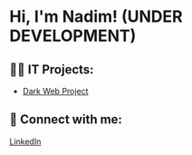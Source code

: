 <h1>Hi, I'm Nadim! (UNDER DEVELOPMENT)

<h2>👨‍💻 IT Projects:</h2>

  - [Dark Web Project](https://iamcyberblade.blogspot.com/2024/01/the-dark-web-project.html)


<h2> 🤳 Connect with me:</h2>




[LinkedIn](https://www.linkedin.com/in/nadim-uddin-2b60292a9/)

<!--
**joshmadakor1/joshmadakor1** is a ✨ _special_ ✨ repository because its `README.md` (this file) appears on your GitHub profile.

Here are some ideas to get you started:

- 🔭 I’m currently working on ...
- 🌱 I’m currently learning ...
- 👯 I’m looking to collaborate on ...
- 🤔 I’m looking for help with ...
- 💬 Ask me about ...
- 📫 How to reach me: ...
- 😄 Pronouns: ...
- ⚡ Fun fact: ...
-->
